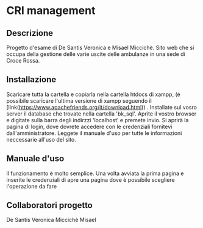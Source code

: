# CRI management
  ## Descrizione
Progetto d'esame di De Santis Veronica e Misael Miccichè. Sito web che si occupa della gestione delle varie uscite delle ambulanze in una sede di Croce Rossa.
    
  ## Installazione
Scaricare tutta la cartella e copiarla nella cartella htdocs di xampp, (é possibile scaricare l'ultima versione di xampp seguendo il [link(https://www.apachefriends.org/it/download.html)) . Installate sul vosro server il database che trovate nella cartella 'bk_sql'. Aprite il vostro browser e digitate sulla barra degli indirzzi 'localhost' e premete invio. Si aprirà la pagina di login, dove dovrete accedere con le credenziali fornitevi dall'amministratore. Leggete il manuale d'uso per tutte le informazioni neccessarie all'uso del sito.

  ## Manuale d'uso
Il funzionamento è molto semplice. Una volta avviata la prima pagina e inserite le credenziali di apre una pagina dove è possibile scegliere l'operazione da fare
  
  ## Collaboratori progetto
De Santis Veronica
Miccichè Misael
